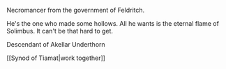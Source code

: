 Necromancer from the government of Feldritch.

He's the one who made some hollows. All he wants is the eternal flame of Solimbus. It can't be that hard to get.

Descendant of Akellar Underthorn

[[Synod of Tiamat|work together]]